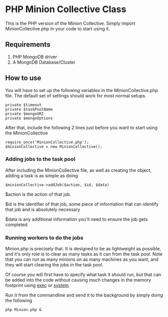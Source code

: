# PHP Minion Collective Class

This is the PHP version of the Minion Collective. Simply import MinionCollective.php in your code to start using it.

## Requirements

1. PHP MongoDB driver
2. A MongoDB Database/Cluster

## How to use

You will have to set up the following variables in the MinionCollective.php file. The default set of settings should work for most normal setups.

    private $timeout
	private $taskPoolName
	private $mongoURI
	private $mongoOptions

After that, include the following 2 lines just before you want to start using the MinionCollective

    require_once('MinionCollective.php');
    $minionCollective = new MinionCollective();


### Adding jobs to the task pool

After including the MinionCollective file, as well as creating the object, adding a task is as simple as doing

    $minionCollective->addJob($action, $id, $data)

$action is the action of that job.

$id is the identifier of that job, some piece of information that can identify that job and is absolutely necessary

$data is any additional information you'll need to ensure the job gets completed

### Running workers to do the jobs

Minion.php is precisely that. It is designed to be as lightweight as possible, and it's only role is to clear as many tasks as it can from the task pool. Note that you can run as many minions on as many machines as you want, and they will start clearing the jobs in the task pool.

Of course you will first have to specify what task it should run, but that can be added into the code without causing much changes in the memory footprint using [exec](http://www.php.net/manual/en/function.exec.php) or [system](http://php.net/manual/en/function.system.php).

Run it from the commandline and send it to the background by simply doing the following

    php Minion.php &